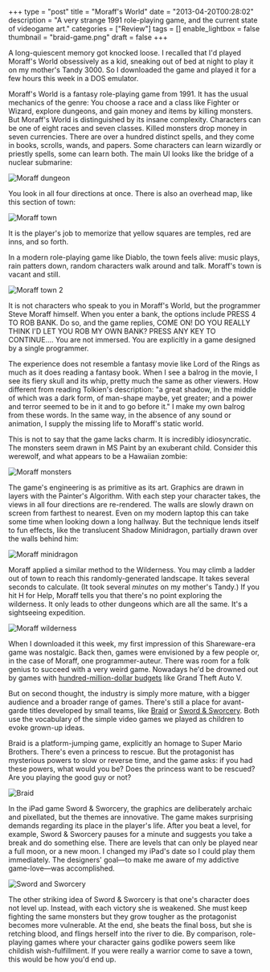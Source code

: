 +++
type = "post"
title = "Moraff's World"
date = "2013-04-20T00:28:02"
description = "A very strange 1991 role-playing game, and the current state of videogame art."
categories = ["Review"]
tags = []
enable_lightbox = false
thumbnail = "braid-game.png"
draft = false
+++

<p>A long-quiescent memory got knocked loose. I recalled that I'd played Moraff's World obsessively as a kid, sneaking out of bed at night to play it on my mother's Tandy 3000. So I downloaded the game and played it for a few hours this week in a DOS emulator.</p>
<p>Moraff's World is a fantasy role-playing game from 1991. It has the usual mechanics of the genre: You choose a race and a class like Fighter or Wizard, explore dungeons, and gain money and items by killing monsters. But Moraff's World is distinguished by its insane complexity. Characters can be one of eight races and seven classes. Killed monsters drop money in seven currencies. There are over a hundred distinct spells, and they come in books, scrolls, wands, and papers. Some characters can learn wizardly or priestly spells, some can learn both. The main UI looks like the bridge of a nuclear submarine:</p>
<p><img style="display:block; margin-left:auto; margin-right:auto;" src="moraff-dungeon.png" alt="Moraff dungeon" title="moraff-dungeon.png" border="0"   /></p>
<p>You look in all four directions at once. There is also an overhead map, like this section of town:</p>
<p><img style="display:block; margin-left:auto; margin-right:auto;" src="moraff-town.png" alt="Moraff town" title="moraff-town.png" border="0"   /></p>
<p>It is the player's job to memorize that yellow squares are temples, red are inns, and so forth.</p>
<p>In a modern role-playing game like Diablo, the town feels alive: music plays, rain patters down, random characters walk around and talk. Moraff's town is vacant and still.</p>
<p><img style="display:block; margin-left:auto; margin-right:auto;" src="moraff-town-2.png" alt="Moraff town 2" title="moraff-town-2.png" border="0"   /></p>
<p>It is not characters who speak to you in Moraff's World, but the programmer Steve Moraff himself. When you enter a bank, the options include PRESS 4 TO ROB BANK. Do so, and the game replies, COME ON! DO YOU REALLY THINK I'D LET YOU ROB MY OWN BANK? PRESS ANY KEY TO CONTINUE.... You are not immersed. You are explicitly in a game designed by a single programmer.</p>
<p>The experience does not resemble a fantasy movie like Lord of the Rings as much as it does reading a fantasy book. When I see a balrog in the movie, I see its fiery skull and its whip, pretty much the same as other viewers. How different from reading Tolkien's description: "a great shadow, in the middle of which was a dark form, of man-shape maybe, yet greater; and a power and terror seemed to be in it and to go before it." I make my own balrog from these words. In the same way, in the absence of any sound or animation, I supply the missing life to Moraff's static world.</p>
<p>This is not to say that the game lacks charm. It is incredibly idiosyncratic. The monsters seem drawn in MS Paint by an exuberant child. Consider this werewolf, and what appears to be a Hawaiian zombie:</p>
<p><img style="display:block; margin-left:auto; margin-right:auto;" src="moraff-monsters.png" alt="Moraff monsters" title="moraff-monsters.png" border="0"   /></p>
<p>The game's engineering is as primitive as its art. Graphics are drawn in layers with the Painter's Algorithm. With each step your character takes, the views in all four directions are re-rendered. The walls are slowly drawn on screen from farthest to nearest. Even on my modern laptop this can take some time when looking down a long hallway. But the technique lends itself to fun effects, like the translucent Shadow Minidragon, partially drawn over the walls behind him:</p>
<p><img style="display:block; margin-left:auto; margin-right:auto;" src="moraff-minidragon.png" alt="Moraff minidragon" title="moraff-minidragon.png" border="0"   /></p>
<p>Moraff applied a similar method to the Wilderness. You may climb a ladder out of town to reach this randomly-generated landscape. It takes several seconds to calculate. (It took several <em>minutes</em> on my mother's Tandy.) If you hit H for Help, Moraff tells you that there's no point exploring the wilderness. It only leads to other dungeons which are all the same. It's a sightseeing expedition.</p>
<p><img style="display:block; margin-left:auto; margin-right:auto;" src="moraff-wilderness.png" alt="Moraff wilderness" title="moraff-wilderness.png" border="0"   /></p>
<p>When I downloaded it this week, my first impression of this Shareware-era game was nostalgic. Back then, games were envisioned by a few people or, in the case of Moraff, one programmer-auteur. There was room for a folk genius to succeed with a very weird game. Nowadays he'd be drowned out by games with <a href="http://www.gamesindustry.biz/articles/2013-02-01-gta-v-dev-costs-over-USD137-million-says-analyst">hundred-million-dollar budgets</a> like Grand Theft Auto V.</p>
<p>But on second thought, the industry is simply more mature, with a bigger audience and a broader range of games. There's still a place for avant-garde titles developed by small teams, like <a href="http://braid-game.com/">Braid</a> or <a href="http://www.swordandsworcery.com/">Sword &amp; Sworcery</a>. Both use the vocabulary of the simple video games we played as children to evoke grown-up ideas.</p>
<p>Braid is a platform-jumping game, explicitly an homage to Super Mario Brothers. There's even a princess to rescue. But the protagonist has mysterious powers to slow or reverse time, and the game asks: if you had these powers, what would you be? Does the princess want to be rescued? Are you playing the good guy or not?</p>
<p><img style="display:block; margin-left:auto; margin-right:auto;" src="braid-game.png" alt="Braid" title="braid-game.png" border="0"   /></p>
<p>In the iPad game Sword &amp; Sworcery, the graphics are deliberately archaic and pixellated, but the themes are innovative. The game makes surprising demands regarding its place in the player's life. After you beat a level, for example, Sword &amp; Sworcery pauses for a minute and suggests you take a break and do something else. There are levels that can only be played near a full moon, or a new moon. I changed my iPad's date so I could play them immediately. The designers' goal&mdash;to make me aware of my addictive game-love&mdash;was accomplished.</p>
<p><img style="display:block; margin-left:auto; margin-right:auto;" src="sword-and-sworcery.png" alt="Sword and Sworcery" title="sword-and-sworcery.png" border="0"   /></p>
<p>The other striking idea of Sword &amp; Sworcery is that one's character does not level up. Instead, with each victory she is weakened. She must keep fighting the same monsters but they grow tougher as the protagonist becomes more vulnerable. At the end, she beats the final boss, but she is retching blood, and flings herself into the river to die. By comparison, role-playing games where your character gains godlike powers seem like childish wish-fulfillment. If you were really a warrior come to save a town, this would be how you'd end up.</p>
    